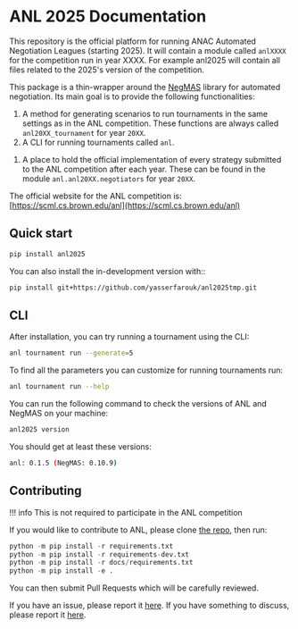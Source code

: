 # ANL 2025 Documentation

This repository is the official platform for running ANAC Automated Negotiation Leagues (starting 2025). It will contain a module
called `anlXXXX` for the competition run in year XXXX. For example anl2025 will contain all files related to the
2025's version of the competition.

This package is a thin-wrapper around the [NegMAS](https://negmas.readthedocs.io) library for automated negotiation. Its main goal is to provide the following functionalities:

1. A method for generating scenarios to run tournaments in the same settings as in the ANL competition. These functions are always called `anl20XX_tournament` for year `20XX`.
1. A CLI for running tournaments called `anl`.
<!-- 1. A visualizer for inspecting tournament results and negotiations in details called `anlv`. -->
1. A place to hold the official implementation of every strategy submitted to the ANL competition after each year. These can be found in the module `anl.anl20XX.negotiators` for year `20XX`.

The official website for the ANL competition is: [https://scml.cs.brown.edu/anl](https://scml.cs.brown.edu/anl)

## Quick start

```bash
pip install anl2025
```

You can also install the in-development version with::

```bash
pip install git+https://github.com/yasserfarouk/anl2025tmp.git
```

## CLI

After installation, you can try running a tournament using the CLI:

```bash
anl tournament run --generate=5
```

To find all the parameters you can customize for running tournaments run:

```bash
anl tournament run --help
```

You can run the following command to check the versions of ANL and NegMAS on your machine:

```bash
anl2025 version
```

You should get at least these versions:

```bash
anl: 0.1.5 (NegMAS: 0.10.9)
```


## Contributing

!!! info
This is not required to participate in the ANL competition

If you would like to contribute to ANL, please clone [the repo](https://github.com/autoneg/anl2025), then run:

```python
python -m pip install -r requirements.txt
python -m pip install -r requirements-dev.txt
python -m pip install -r docs/requirements.txt
python -m pip install -e .
```

You can then submit Pull Requests which will be carefully reviewed.

If you have an issue, please report it [here](https://github.com/autoneg/anl2025/issues).
If you have something to discuss, please report it [here](https://github.com/autoneg/anl2025/discussions).
